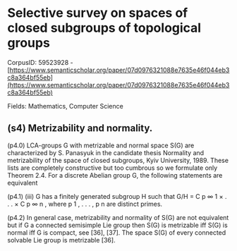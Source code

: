 # Selective survey on spaces of closed subgroups of topological groups

CorpusID: 59523928 - [https://www.semanticscholar.org/paper/07d0976321088e7635e46f044eb3c8a364bf55eb](https://www.semanticscholar.org/paper/07d0976321088e7635e46f044eb3c8a364bf55eb)

Fields: Mathematics, Computer Science

## (s4) Metrizability and normality.
(p4.0) LCA-groups G with metrizable and normal space S(G) are characterized by S. Panasyuk in the candidate thesis Normality and metrizability of the space of closed subgroups, Kyiv University, 1989. These lists are completely constructive but too cumbrous so we formulate only Theorem 2.4. For a discrete Abelian group G, the following statements are equivalent

(p4.1) (iii) G has a finitely generated subgroup H such that G/H = C p ∞ 1 × . . . × C p ∞ n , where p 1 , . . . , p n are distinct primes.

(p4.2) In general case, metrizability and normality of S(G) are not equivalent but if G a connected semisimple Lie group then S(G) is metrizable iff S(G) is normal iff G is compact, see [36], [37]. The space S(G) of every connected solvable Lie group is metrizable [36].
